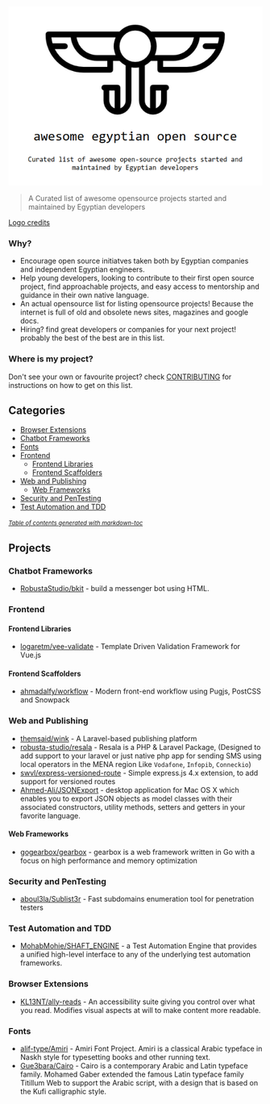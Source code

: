 <p align="center">
  <img width="auto" height="auto" src="awesome-egyptian-oss-logo.png">
</p>

> A Curated list of awesome opensource projects started and maintained by Egyptian developers

[Logo credits](https://www.subpng.com/png-y509zn/)

### Why?
- Encourage open source initiatves taken both by Egyptian companies and independent Egyptian engineers.
- Help young developers, looking to contribute to their first open source project, find approachable projects, and easy access to mentorship and guidance in their own native language.
- An actual opensource list for listing opensource projects! Because the internet is full of old and obsolete news sites, magazines and google docs.
- Hiring? find great developers or companies for your next project! probably the best of the best are in this list.

### Where is my project?
Don't see your own or favourite project? check [CONTRIBUTING](CONTRIBUTING.md) for instructions on how to get on this list.

## Categories
- [Browser Extensions](#browser-extensions)
- [Chatbot Frameworks](#chatbot-frameworks)
- [Fonts](#fonts)
- [Frontend](#frontend)
  * [Frontend Libraries](#frontend-libraries)
  * [Frontend Scaffolders](#frontend-scaffolders)
- [Web and Publishing](#web-and-publishing)
  * [Web Frameworks](#web-frameworks)
- [Security and PenTesting](#security-and-pentesting)
- [Test Automation and TDD](#test-automation-and-tdd)

<small><i><a href='http://ecotrust-canada.github.io/markdown-toc/'>Table of contents generated with markdown-toc</a></i></small>

## Projects

### Chatbot Frameworks
- [RobustaStudio/bkit](https://github.com/RobustaStudio/bkit) - build a messenger bot using HTML.

### Frontend 

#### Frontend Libraries
- [logaretm/vee-validate](https://github.com/logaretm/vee-validate) - Template Driven Validation Framework for Vue.js

#### Frontend Scaffolders
- [ahmadalfy/workflow](https://github.com/ahmadalfy/workflow) - Modern front-end workflow using Pugjs, PostCSS and Snowpack

### Web and Publishing
- [themsaid/wink](https://github.com/themsaid/wink) - A Laravel-based publishing platform
- [robusta-studio/resala](https://github.com/RobustaStudio/Resala) - Resala is a PHP & Laravel Package, (Designed to add support to your laravel or just native php app for sending SMS using local operators in the MENA region Like `Vodafone`, `Infopib`, `Conneckio`)
- [swvl/express-versioned-route](https://github.com/swvl/express-versioned-route) - Simple express.js 4.x extension, to add support for versioned routes
- [Ahmed-Ali/JSONExport](https://github.com/Ahmed-Ali/JSONExport) - desktop application for Mac OS X which enables you to export JSON objects as model classes with their associated constructors, utility methods, setters and getters in your favorite language.

#### Web Frameworks
- [gogearbox/gearbox](https://github.com/gogearbox/gearbox) - gearbox is a web framework written in Go with a focus on high performance and memory optimization


### Security and PenTesting
- [aboul3la/Sublist3r](https://github.com/aboul3la/Sublist3r) - Fast subdomains enumeration tool for penetration testers

### Test Automation and TDD
- [MohabMohie/SHAFT_ENGINE](https://github.com/MohabMohie/SHAFT_ENGINE) - a Test Automation Engine that provides a unified high-level interface to any of the underlying test automation frameworks.

### Browser Extensions
- [KL13NT/ally-reads](https://github.com/KL13NT/ally-reads) - An accessibility suite giving you control over what you read. Modifies visual aspects at will to make content more readable. 

### Fonts
- [alif-type/Amiri](https://github.com/alif-type/amiri) - Amiri Font Project. Amiri is a classical Arabic typeface in Naskh style for typesetting books and other running text.
- [Gue3bara/Cairo](https://github.com/Gue3bara/Cairo) - Cairo is a contemporary Arabic and Latin typeface family. Mohamed Gaber extended the famous Latin typeface family Titillum Web to support the Arabic script, with a design that is based on the Kufi calligraphic style. 
